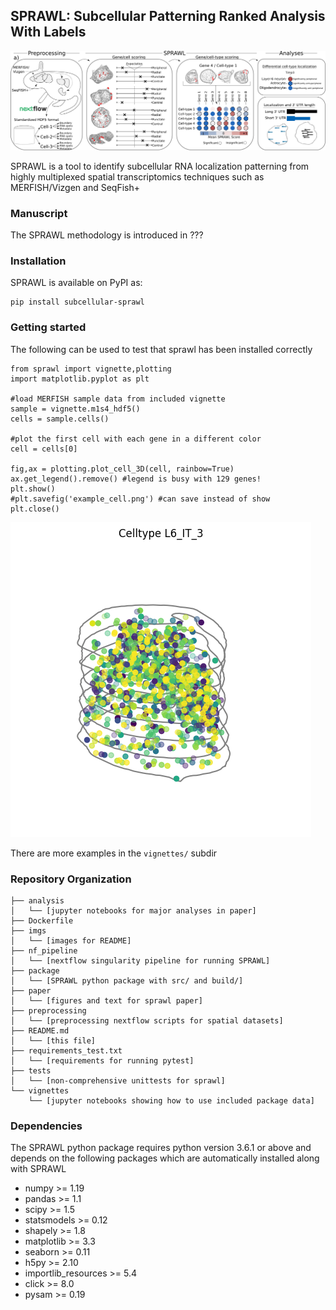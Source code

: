 <!-- [![codecov](https://codecov.io/gh/r-bierman/SRRS/branch/main/graph/badge.svg?token=MGBPS830R9)](https://codecov.io/gh/r-bierman/SRRS) -->

## SPRAWL: Subcellular Patterning Ranked Analysis With Labels

![image](imgs/sprawl_workflow.png)

SPRAWL is a tool to identify subcellular RNA localization patterning from highly multiplexed spatial transcriptomics techniques such as MERFISH/Vizgen and SeqFish+

### Manuscript
The SPRAWL methodology is introduced in ???

### Installation
SPRAWL is available on PyPI as:

```
pip install subcellular-sprawl
```

### Getting started
The following can be used to test that sprawl has been installed correctly
```
from sprawl import vignette,plotting
import matplotlib.pyplot as plt

#load MERFISH sample data from included vignette
sample = vignette.m1s4_hdf5()
cells = sample.cells()

#plot the first cell with each gene in a different color 
cell = cells[0]

fig,ax = plotting.plot_cell_3D(cell, rainbow=True)
ax.get_legend().remove() #legend is busy with 129 genes!
plt.show()
#plt.savefig('example_cell.png') #can save instead of show
plt.close()
```


![image](imgs/example_cell.png)

There are more examples in the `vignettes/` subdir

### Repository Organization
```
├── analysis
│   └── [jupyter notebooks for major analyses in paper]
├── Dockerfile
├── imgs
│   └── [images for README]
├── nf_pipeline
│   └── [nextflow singularity pipeline for running SPRAWL]
├── package
│   └── [SPRAWL python package with src/ and build/]
├── paper
│   └── [figures and text for sprawl paper]
├── preprocessing
│   └── [preprocessing nextflow scripts for spatial datasets]
├── README.md
│   └── [this file]
├── requirements_test.txt
│   └── [requirements for running pytest]
├── tests
│   └── [non-comprehensive unittests for sprawl]
└── vignettes
    └── [jupyter notebooks showing how to use included package data]
```

### Dependencies
The SPRAWL python package requires python version 3.6.1 or above and depends on the following packages which are automatically installed along with SPRAWL
*    numpy >= 1.19
*    pandas >= 1.1
*    scipy >= 1.5
*    statsmodels >= 0.12
*    shapely >= 1.8
*    matplotlib >= 3.3
*    seaborn >= 0.11
*    h5py >= 2.10
*    importlib_resources >= 5.4
*    click >= 8.0
*    pysam >= 0.19

